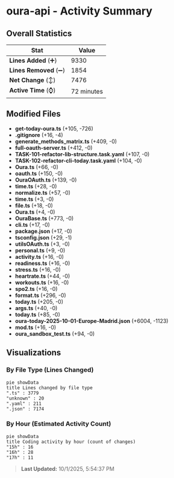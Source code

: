 # oura-api - Activity Summary 

## Overall Statistics

| Stat                   | Value                                                             |
| ---------------------- | ----------------------------------------------------------------- |
| **Lines Added** (➕)   | 9330                                          |
| **Lines Removed** (➖) | 1854                                        |
| **Net Change** (↕)    | 7476                |
| **Active Time** (⌚)   | 72 minutes |


## Modified Files
- **get-today-oura.ts** (+105, -726)
- **.gitignore** (+16, -4)
- **generate_methods_matrix.ts** (+409, -0)
- **full-oauth-server.ts** (+412, -0)
- **TASK-101-refactor-lib-structure.task.yaml** (+107, -0)
- **TASK-102-refactor-cli-today.task.yaml** (+104, -0)
- **Oura.ts** (+66, -0)
- **oauth.ts** (+150, -0)
- **OuraOAuth.ts** (+139, -0)
- **time.ts** (+28, -0)
- **normalize.ts** (+57, -0)
- **time.ts** (+3, -0)
- **file.ts** (+18, -0)
- **Oura.ts** (+4, -0)
- **OuraBase.ts** (+773, -0)
- **cli.ts** (+17, -0)
- **package.json** (+17, -0)
- **tsconfig.json** (+29, -1)
- **utilsOAuth.ts** (+3, -0)
- **personal.ts** (+9, -0)
- **activity.ts** (+16, -0)
- **readiness.ts** (+16, -0)
- **stress.ts** (+16, -0)
- **heartrate.ts** (+44, -0)
- **workouts.ts** (+16, -0)
- **spo2.ts** (+16, -0)
- **format.ts** (+296, -0)
- **today.ts** (+205, -0)
- **args.ts** (+40, -0)
- **today.ts** (+85, -0)
- **oura-today-2025-10-01-Europe-Madrid.json** (+6004, -1123)
- **mod.ts** (+16, -0)
- **oura_sandbox_test.ts** (+94, -0)

## Visualizations

### By File Type (Lines Changed)

```mermaid
pie showData
title Lines changed by file type
".ts" : 3779
"unknown" : 20
".yaml" : 211
".json" : 7174
```

### By Hour (Estimated Activity Count)

```mermaid
pie showData
title Coding activity by hour (count of changes)
"15h" : 16
"16h" : 28
"17h" : 11
```


> **Last Updated:** 10/1/2025, 5:54:37 PM
